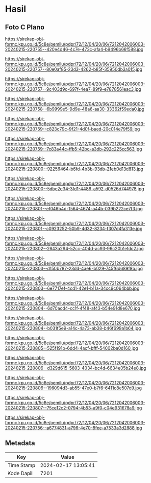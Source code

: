 # Hasil

## Foto C Plano

https://sirekap-obj-formc.kpu.go.id/5c8e/pemilu/pdpr/72/12/04/20/06/7212042006003-20240215-220755--420e4d46-4c7e-473c-afa4-b9496b66f588.jpg

https://sirekap-obj-formc.kpu.go.id/5c8e/pemilu/pdpr/72/12/04/20/06/7212042006003-20240215-220757--80e0af85-23d3-4262-b85f-35950db3a015.jpg

https://sirekap-obj-formc.kpu.go.id/5c8e/pemilu/pdpr/72/12/04/20/06/7212042006003-20240215-220757--9c403d9c-697f-4ea7-89f9-e7878561eac3.jpg

https://sirekap-obj-formc.kpu.go.id/5c8e/pemilu/pdpr/72/12/04/20/06/7212042006003-20240215-220758--6b9999e5-9d9e-48a6-aa30-33362f59eda0.jpg

https://sirekap-obj-formc.kpu.go.id/5c8e/pemilu/pdpr/72/12/04/20/06/7212042006003-20240215-220759--c823c79c-9f21-4d0f-baed-20c014e79f59.jpg

https://sirekap-obj-formc.kpu.go.id/5c8e/pemilu/pdpr/72/12/04/20/06/7212042006003-20240215-220759--7c83a44c-ffb5-42bc-a3db-292c225cc563.jpg

https://sirekap-obj-formc.kpu.go.id/5c8e/pemilu/pdpr/72/12/04/20/06/7212042006003-20240215-220800--92256464-b6fd-4b3b-93db-21eb0d13d813.jpg

https://sirekap-obj-formc.kpu.go.id/5c8e/pemilu/pdpr/72/12/04/20/06/7212042006003-20240215-220800--5dbe2e34-3fd1-4486-a592-d0526d744978.jpg

https://sirekap-obj-formc.kpu.go.id/5c8e/pemilu/pdpr/72/12/04/20/06/7212042006003-20240215-220801--ef046b4d-1564-4674-a44b-039b222ce7f3.jpg

https://sirekap-obj-formc.kpu.go.id/5c8e/pemilu/pdpr/72/12/04/20/06/7212042006003-20240215-220801--c0923252-50b9-4d32-8234-f307d4fa313e.jpg

https://sirekap-obj-formc.kpu.go.id/5c8e/pemilu/pdpr/72/12/04/20/06/7212042006003-20240215-220802--2643a294-52cc-404d-ac93-96c20b1efdc2.jpg

https://sirekap-obj-formc.kpu.go.id/5c8e/pemilu/pdpr/72/12/04/20/06/7212042006003-20240215-220803--d150b787-23dd-4ae6-b029-745f6d689f8b.jpg

https://sirekap-obj-formc.kpu.go.id/5c8e/pemilu/pdpr/72/12/04/20/06/7212042006003-20240215-220803--6e7717ef-4cd1-42e1-b11a-34cc9c064bbb.jpg

https://sirekap-obj-formc.kpu.go.id/5c8e/pemilu/pdpr/72/12/04/20/06/7212042006003-20240215-220804--6d70acd4-cc1f-4f48-af43-b54e91d8e670.jpg

https://sirekap-obj-formc.kpu.go.id/5c8e/pemilu/pdpr/72/12/04/20/06/7212042006003-20240215-220804--b031f5e9-a14c-4a73-ab38-b46f699a1b64.jpg

https://sirekap-obj-formc.kpu.go.id/5c8e/pemilu/pdpr/72/12/04/20/06/7212042006003-20240215-220805--525f191b-6dd4-4acf-bfff-54002ba0d160.jpg

https://sirekap-obj-formc.kpu.go.id/5c8e/pemilu/pdpr/72/12/04/20/06/7212042006003-20240215-220806--d329d615-5603-4034-bc4d-6634e05b24e8.jpg

https://sirekap-obj-formc.kpu.go.id/5c8e/pemilu/pdpr/72/12/04/20/06/7212042006003-20240215-220806--196094d3-ab55-47e0-b7f6-6411c8e507d9.jpg

https://sirekap-obj-formc.kpu.go.id/5c8e/pemilu/pdpr/72/12/04/20/06/7212042006003-20240215-220807--75ce12c2-0794-4b53-a9f0-c04e931678a9.jpg

https://sirekap-obj-formc.kpu.go.id/5c8e/pemilu/pdpr/72/12/04/20/06/7212042006003-20240215-220756--a6774831-a796-4e70-8fee-a7533a3d2888.jpg


## Metadata

| Key        | Value               |
| ---------- | ------------------- |
| Time Stamp | 2024-02-17 13:05:41 |
| Kode Dapil | 7201                |



